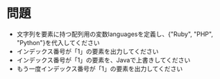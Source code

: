 # 問題  
- 文字列を要素に持つ配列用の変数languagesを定義し、{"Ruby", "PHP", "Python"}を代入してください  
- インデックス番号が「1」の要素を出力してください  
- インデックス番号が「1」の要素を、Javaで上書きしてください  
- もう一度インデックス番号が「1」の要素を出力してください

```

```
